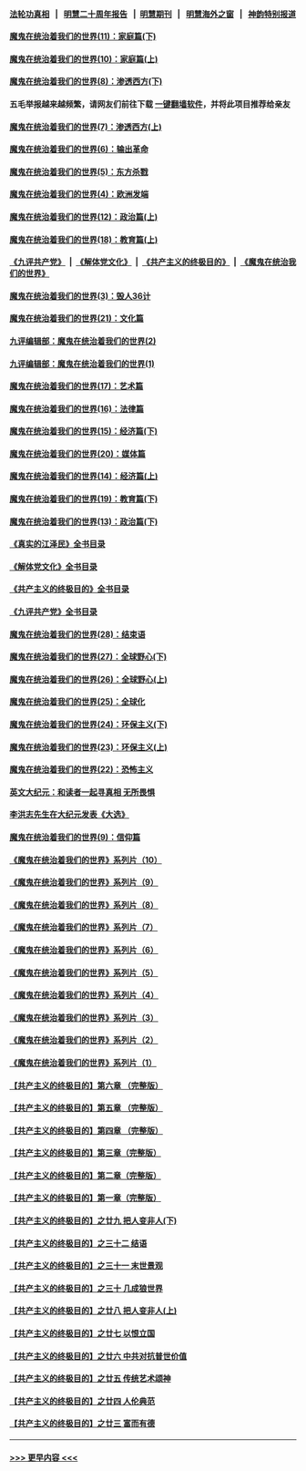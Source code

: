 #### [法轮功真相](https://github.com/gfw-breaker/truth/blob/master/README.md?t=0) &nbsp;&nbsp;|&nbsp;&nbsp; [明慧二十周年报告](https://github.com/gfw-breaker/mh-reports/blob/master/README.md?t=0) &nbsp;&nbsp;|&nbsp;&nbsp;[明慧期刊](https://github.com/gfw-breaker/mh-qikan) &nbsp;&nbsp;|&nbsp;&nbsp; [明慧海外之窗](https://github.com/gfw-breaker/mh-news/blob/master/README.md?t=0) &nbsp;&nbsp;|&nbsp;&nbsp; [神韵特别报道](https://github.com/gfw-breaker/mh-news/blob/master/shenyun.md?t=0)
#### [魔鬼在统治着我们的世界(11)：家庭篇(下)](../pages/nsc422/n10440961.md?t=11220901) 
#### [魔鬼在统治着我们的世界(10)：家庭篇(上)](../pages/nsc422/n10435448.md?t=11220901) 
#### [魔鬼在统治着我们的世界(8)：渗透西方(下)](../pages/nsc422/n10429603.md?t=11220901) 
#### 五毛举报越来越频繁，请网友们前往下载 [一键翻墙软件](https://github.com/gfw-breaker/ssr-accounts)，并将此项目推荐给亲友
#### [魔鬼在统治着我们的世界(7)：渗透西方(上)](../pages/nsc422/n10426013.md?t=11220901) 
#### [魔鬼在统治着我们的世界(6)：输出革命](../pages/nsc422/n10421536.md?t=11220901) 
#### [魔鬼在统治着我们的世界(5)：东方杀戮](../pages/nsc422/n10417707.md?t=11220901) 
#### [魔鬼在统治着我们的世界(4)：欧洲发端](../pages/nsc422/n10414890.md?t=11220901) 
#### [魔鬼在统治着我们的世界(12)：政治篇(上)](../pages/nsc422/n10444576.md?t=11220901) 
#### [魔鬼在统治着我们的世界(18)：教育篇(上)](../pages/nsc422/n10526970.md?t=11220901) 
#### [《九评共产党》](https://github.com/begood0513/9ping.md/blob/master/README.md) &nbsp;|&nbsp; [《解体党文化》](../../../../jtdwh.md/blob/master/README.md)  &nbsp;|&nbsp; [《共产主义的终极目的》](../../../../gczydzjmd.md/blob/master/README.md) &nbsp;|&nbsp; [《魔鬼在统治我们的世界》](../../../../mgztzwmdsj.md/blob/master/README.md) 
#### [魔鬼在统治着我们的世界(3)：毁人36计](../pages/nsc422/n10411583.md?t=11220901) 
#### [魔鬼在统治着我们的世界(21)：文化篇](../pages/nsc422/n10597706.md?t=11220901) 
#### [九评编辑部：魔鬼在统治着我们的世界(2)](../pages/nsc422/n10410036.md?t=11220901) 
#### [九评编辑部：魔鬼在统治着我们的世界(1)](../pages/nsc422/n10406825.md?t=11220901) 
#### [魔鬼在统治着我们的世界(17)：艺术篇](../pages/nsc422/n10499093.md?t=11220901) 
#### [魔鬼在统治着我们的世界(16)：法律篇](../pages/nsc422/n10485969.md?t=11220901) 
#### [魔鬼在统治着我们的世界(15)：经济篇(下)](../pages/nsc422/n10469975.md?t=11220901) 
#### [魔鬼在统治着我们的世界(20)：媒体篇](../pages/nsc422/n10586579.md?t=11220901) 
#### [魔鬼在统治着我们的世界(14)：经济篇(上)](../pages/nsc422/n10457370.md?t=11220901) 
#### [魔鬼在统治着我们的世界(19)：教育篇(下)](../pages/nsc422/n10564808.md?t=11220901) 
#### [魔鬼在统治着我们的世界(13)：政治篇(下)](../pages/nsc422/n10448270.md?t=11220901) 
#### [《真实的江泽民》全书目录](../pages/nsc422/n13721399.md?t=11220901) 
#### [《解体党文化》全书目录](../pages/nsc422/n13721157.md?t=11220901) 
#### [《共产主义的终极目的》全书目录](../pages/nsc422/n13721048.md?t=11220901) 
#### [《九评共产党》全书目录](../pages/nsc422/n13708085.md?t=11220901) 
#### [魔鬼在统治着我们的世界(28)：结束语](../pages/nsc422/n10936246.md?t=11220901) 
#### [魔鬼在统治着我们的世界(27)：全球野心(下)](../pages/nsc422/n10928319.md?t=11220901) 
#### [魔鬼在统治着我们的世界(26)：全球野心(上)](../pages/nsc422/n10900318.md?t=11220901) 
#### [魔鬼在统治着我们的世界(25)：全球化](../pages/nsc422/n10788205.md?t=11220901) 
#### [魔鬼在统治着我们的世界(24)：环保主义(下)](../pages/nsc422/n10695307.md?t=11220901) 
#### [魔鬼在统治着我们的世界(23)：环保主义(上)](../pages/nsc422/n10688613.md?t=11220901) 
#### [魔鬼在统治着我们的世界(22)：恐怖主义](../pages/nsc422/n10614727.md?t=11220901) 
#### [英文大纪元：和读者一起寻真相 无所畏惧](../pages/nsc422/n12542027.md?t=11220901) 
#### [李洪志先生在大纪元发表《大选》](../pages/nsc422/n12534746.md?t=11220901) 
#### [魔鬼在统治着我们的世界(9)：信仰篇](../pages/nsc422/n10432159.md?t=11220901) 
#### [《魔鬼在统治着我们的世界》系列片（10）](../pages/nsc422/n12292670.md?t=11220901) 
#### [《魔鬼在统治着我们的世界》系列片（9）](../pages/nsc422/n12290859.md?t=11220901) 
#### [《魔鬼在统治着我们的世界》系列片（8）](../pages/nsc422/n12287445.md?t=11220901) 
#### [《魔鬼在统治着我们的世界》系列片（7）](../pages/nsc422/n12283425.md?t=11220901) 
#### [《魔鬼在统治着我们的世界》系列片（6）](../pages/nsc422/n12282314.md?t=11220901) 
#### [《魔鬼在统治着我们的世界》系列片（5）](../pages/nsc422/n12281419.md?t=11220901) 
#### [《魔鬼在统治着我们的世界》系列片（4）](../pages/nsc422/n12274024.md?t=11220901) 
#### [《魔鬼在统治着我们的世界》系列片（3）](../pages/nsc422/n12271322.md?t=11220901) 
#### [《魔鬼在统治着我们的世界》系列片（2）](../pages/nsc422/n12269049.md?t=11220901) 
#### [《魔鬼在统治着我们的世界》系列片（1）](../pages/nsc422/n12267575.md?t=11220901) 
#### [【共产主义的终极目的】第六章 （完整版）](../pages/nsc422/n11428913.md?t=11220901) 
#### [【共产主义的终极目的】第五章 （完整版）](../pages/nsc422/n11428912.md?t=11220901) 
#### [【共产主义的终极目的】第四章 （完整版）](../pages/nsc422/n11428907.md?t=11220901) 
#### [【共产主义的终极目的】第三章（完整版）](../pages/nsc422/n11428848.md?t=11220901) 
#### [【共产主义的终极目的】第二章（完整版）](../pages/nsc422/n11428831.md?t=11220901) 
#### [【共产主义的终极目的】第一章（完整版）](../pages/nsc422/n11417651.md?t=11220901) 
#### [【共产主义的终极目的】之廿九 把人变非人(下)](../pages/nsc422/n11344140.md?t=11220901) 
#### [【共产主义的终极目的】之三十二 结语](../pages/nsc422/n11360535.md?t=11220901) 
#### [【共产主义的终极目的】之三十一 末世景观](../pages/nsc422/n11351129.md?t=11220901) 
#### [【共产主义的终极目的】之三十 几成狼世界](../pages/nsc422/n11348280.md?t=11220901) 
#### [【共产主义的终极目的】之廿八 把人变非人(上)](../pages/nsc422/n11340492.md?t=11220901) 
#### [【共产主义的终极目的】之廿七 以恨立国](../pages/nsc422/n11336944.md?t=11220901) 
#### [【共产主义的终极目的】之廿六 中共对抗普世价值](../pages/nsc422/n11324785.md?t=11220901) 
#### [【共产主义的终极目的】之廿五 传统艺术颂神](../pages/nsc422/n11296396.md?t=11220901) 
#### [【共产主义的终极目的】之廿四 人伦典范](../pages/nsc422/n11296397.md?t=11220901) 
#### [【共产主义的终极目的】之廿三 富而有德](../pages/nsc422/n11283598.md?t=11220901) 

----
#### [ >>> 更早内容 <<< ](../indexes/nsc422-earlier.md)
